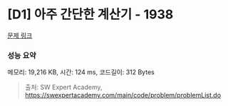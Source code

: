 # [D1] 아주 간단한 계산기 - 1938 

[문제 링크](https://swexpertacademy.com/main/code/problem/problemDetail.do?contestProbId=AV5PjsYKAMIDFAUq) 

### 성능 요약

메모리: 19,216 KB, 시간: 124 ms, 코드길이: 312 Bytes



> 출처: SW Expert Academy, https://swexpertacademy.com/main/code/problem/problemList.do